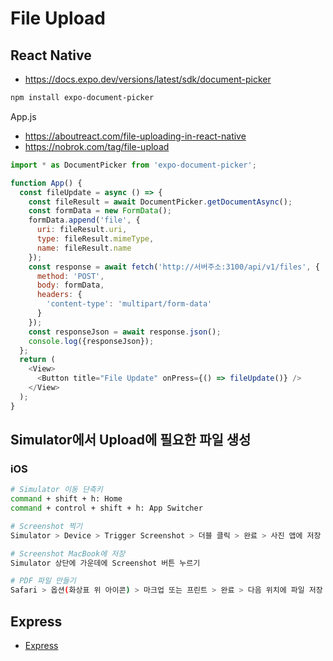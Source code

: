 # File Upload

## React Native
* https://docs.expo.dev/versions/latest/sdk/document-picker

```sh
npm install expo-document-picker
```

App.js
* https://aboutreact.com/file-uploading-in-react-native
* https://nobrok.com/tag/file-upload
```js
import * as DocumentPicker from 'expo-document-picker';

function App() {
  const fileUpdate = async () => {
    const fileResult = await DocumentPicker.getDocumentAsync();
    const formData = new FormData();
    formData.append('file', {
      uri: fileResult.uri,
      type: fileResult.mimeType,
      name: fileResult.name
    });
    const response = await fetch('http://서버주소:3100/api/v1/files', {
      method: 'POST',
      body: formData,
      headers: {
        'content-type': 'multipart/form-data'
      }
    });
    const responseJson = await response.json();
    console.log({responseJson});
  };
  return (
    <View>
      <Button title="File Update" onPress={() => fileUpdate()} />
    </View>
  );
}
```

## Simulator에서 Upload에 필요한 파일 생성
### iOS
```sh
# Simulator 이동 단축키
command + shift + h: Home
command + control + shift + h: App Switcher

# Screenshot 찍기
Simulator > Device > Trigger Screenshot > 더블 클릭 > 완료 > 사진 앱에 저장 또는 파일 앱에 저장

# Screenshot MacBook에 저장
Simulator 상단에 가운데에 Screenshot 버튼 누르기

# PDF 파일 만들기
Safari > 옵션(화상표 위 아이콘) > 마크업 또는 프린트 > 완료 > 다음 위치에 파일 저장
```

## Express
* [Express](https://github.com/ovdncids/react-curriculum/blob/master/FileUpload.md#express)
